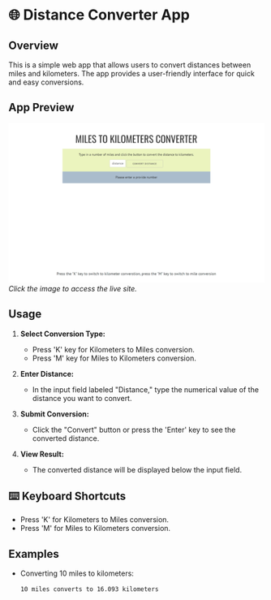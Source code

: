 # 🌐 Distance Converter App

## Overview

This is a simple web app that allows users to convert distances between miles and kilometers. The app provides a user-friendly interface for quick and easy conversions.

## App Preview

[![App Preview](./App-img.png)](https://jen67.github.io/Cousera-javascript-course/Distance-converter-app/index.html)  
*Click the image to access the live site.*

## Usage

1. **Select Conversion Type:**
   - Press 'K' key for Kilometers to Miles conversion.
   - Press 'M' key for Miles to Kilometers conversion.

2. **Enter Distance:**
   - In the input field labeled "Distance," type the numerical value of the distance you want to convert.

3. **Submit Conversion:**
   - Click the "Convert" button or press the 'Enter' key to see the converted distance.

4. **View Result:**
   - The converted distance will be displayed below the input field.

## ⌨️ Keyboard Shortcuts

- Press 'K' for Kilometers to Miles conversion.
- Press 'M' for Miles to Kilometers conversion.

## Examples

- Converting 10 miles to kilometers:

  ```plaintext
  10 miles converts to 16.093 kilometers
